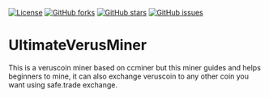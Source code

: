 [![License](http://img.shields.io/badge/license-MIT-green.svg?style=flat)](https://github.com/Shreyas-ITB/UltimateVerusMiner/blob/master/LICENSE)
[![GitHub forks](https://img.shields.io/github/forks/thiagolioy/marvelapp.svg)](https://github.com/Shreyas-ITB/UltimateVerusMiner/network)
[![GitHub stars](https://img.shields.io/github/stars/thiagolioy/marvelapp.svg)](https://github.com/Shreyas-ITB/UltimateVerusMiner/stargazers)
[![GitHub issues](https://img.shields.io/github/issues/thiagolioy/marvelapp.svg)](https://github.com/Shreyas-ITB/UltimateVerusMiner/issues)

# UltimateVerusMiner
This is a veruscoin miner based on ccminer but this miner guides and helps beginners to mine, it can also exchange veruscoin to any other coin you want using safe.trade exchange.
